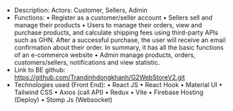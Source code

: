 - Description: Actors: Customer, Sellers, Admin
- Functions:
•	Register as a customer/seller account
•	Sellers sell and manage their products
•	Users to manage their orders, view and purchase products, and calculate shipping fees using third-party APIs such as GHN. After a successful purchase, the user will receive an email confirmation about their order. In summary, it has all the basic functions of an e-commerce website
•	Admin manage products, orders, customers/sellers, notifications and view statistic.
- Link to BE github: https://github.com/Trandinhdongkhanh/G2WebStoreV2.git
- Technologies used (Front End):
•	React JS
•	React Hook
•	Material UI
•	Tailwind CSS
•	Axios (call API)
•	Redux
•	Vite
•	Firebase Hosting (Deploy)
•	Stomp Js (Websocket)
